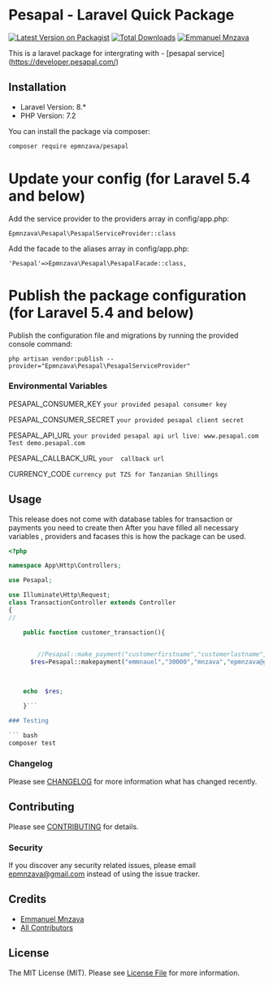 # Pesapal - Laravel Quick Package

[![Latest Version on Packagist](https://img.shields.io/packagist/v/epmnzava/pesapal.svg?style=flat-square)](https://packagist.org/packages/epmnzava/pesapal)
[![Total Downloads](https://img.shields.io/packagist/dt/epmnzava/pesapal.svg?style=flat-square)](https://packagist.org/packages/epmnzava/pesapal)
[![Emmanuel Mnzava](https://img.shields.io/badge/Author-Emmanuel%20Mnzava-green)](mailto:epmnzava@gmail.com)


This is a laravel package for intergrating with - [pesapal service] (https://developer.pesapal.com/)
## Installation
- Laravel Version: 8.*
- PHP Version: 7.2

You can install the package via composer:

```bash
composer require epmnzava/pesapal
```

# Update your config (for Laravel 5.4 and below)
Add the service provider to the providers array in config/app.php:
```
Epmnzava\Pesapal\PesapalServiceProvider::class
```
Add the facade to the aliases array in config/app.php:
```
'Pesapal'=>Epmnzava\Pesapal\PesapalFacade::class,
```

# Publish the package configuration (for Laravel 5.4 and below)
Publish the configuration file and migrations by running the provided console command:
```
php artisan vendor:publish --provider="Epmnzava\Pesapal\PesapalServiceProvider"
```
### Environmental Variables
PESAPAL_CONSUMER_KEY ` your provided pesapal consumer key  `<br/>

PESAPAL_CONSUMER_SECRET ` your provided pesapal client secret `<br/>

PESAPAL_API_URL ` your provided pesapal api url live: www.pesapal.com Test demo.pesapal.com  `<br/>


PESAPAL_CALLBACK_URL    ` your  callback url `<br/>

CURRENCY_CODE ` currency put TZS for Tanzanian Shillings `<br/>


## Usage
This release does not come with database tables for transaction or payments you need to create then  After you have filled all necessary variables , providers and facases this is how the package can be used.

``` php
<?php

namespace App\Http\Controllers;

use Pesapal;

use Illuminate\Http\Request;
class TransactionController extends Controller
{
//

    public function customer_transaction(){

        
        //Pesapal::make_payment("customerfirstname","customerlastname","customerlastname","amount","transaction_id");
      $res=Pesapal::makepayment("emmnauel","30000","mnzava","epmnzava@gmail.com","MERCHANT","453f4f4343" ,"transacto","0679079774");


       
    echo  $res;

    }```

### Testing

``` bash
composer test
```

### Changelog

Please see [CHANGELOG](CHANGELOG.md) for more information what has changed recently.

## Contributing

Please see [CONTRIBUTING](CONTRIBUTING.md) for details.

### Security

If you discover any security related issues, please email epmnzava@gmail.com instead of using the issue tracker.

## Credits
- [Emmanuel Mnzava](https://github.com/dbrax)
- [All Contributors](../../contributors)

## License

The MIT License (MIT). Please see [License File](LICENSE.md) for more information.

